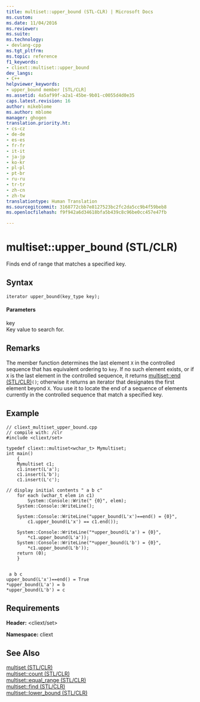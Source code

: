 ```yaml
---
title: multiset::upper_bound (STL-CLR) | Microsoft Docs
ms.custom: 
ms.date: 11/04/2016
ms.reviewer: 
ms.suite: 
ms.technology:
- devlang-cpp
ms.tgt_pltfrm: 
ms.topic: reference
f1_keywords:
- cliext::multiset::upper_bound
dev_langs:
- C++
helpviewer_keywords:
- upper_bound member [STL/CLR]
ms.assetid: 4a5af99f-a2a1-45be-9b01-c0055d4d0e35
caps.latest.revision: 16
author: mikeblome
ms.author: mblome
manager: ghogen
translation.priority.ht:
- cs-cz
- de-de
- es-es
- fr-fr
- it-it
- ja-jp
- ko-kr
- pl-pl
- pt-br
- ru-ru
- tr-tr
- zh-cn
- zh-tw
translationtype: Human Translation
ms.sourcegitcommit: 3168772cbb7e8127523bc2fc2da5cc9b4f59beb8
ms.openlocfilehash: f9f942a6d34618bfa5b439c8c96be0cc457e47fb

---
```

# multiset::upper_bound (STL/CLR)
Finds end of range that matches a specified key.  
  
## Syntax  
  
```  
iterator upper_bound(key_type key);  
```  
  
#### Parameters  
 key  
 Key value to search for.  
  
## Remarks  
 The member function determines the last element `X` in the controlled sequence that has equivalent ordering to `key`. If no such element exists, or if `X` is the last element in the controlled sequence, it returns [multiset::end (STL/CLR)](../dotnet/multiset-end-stl-clr.md)`()`; otherwise it returns an iterator that designates the first element beyond `X`. You use it to locate the end of a sequence of elements currently in the controlled sequence that match a specified key.  
  
## Example  
  
```  
// cliext_multiset_upper_bound.cpp   
// compile with: /clr   
#include <cliext/set>   
  
typedef cliext::multiset<wchar_t> Mymultiset;   
int main()   
    {   
    Mymultiset c1;   
    c1.insert(L'a');   
    c1.insert(L'b');   
    c1.insert(L'c');   
  
// display initial contents " a b c"   
    for each (wchar_t elem in c1)   
        System::Console::Write(" {0}", elem);   
    System::Console::WriteLine();   
  
    System::Console::WriteLine("upper_bound(L'x')==end() = {0}",   
        c1.upper_bound(L'x') == c1.end());   
  
    System::Console::WriteLine("*upper_bound(L'a') = {0}",   
        *c1.upper_bound(L'a'));   
    System::Console::WriteLine("*upper_bound(L'b') = {0}",   
        *c1.upper_bound(L'b'));   
    return (0);   
    }  
  
```  
  
```Output  
 a b c  
upper_bound(L'x')==end() = True  
*upper_bound(L'a') = b  
*upper_bound(L'b') = c  
```  
  
## Requirements  
 **Header:** \<cliext/set>  
  
 **Namespace:** cliext  
  
## See Also  
 [multiset (STL/CLR)](../dotnet/multiset-stl-clr.md)   
 [multiset::count (STL/CLR)](../dotnet/multiset-count-stl-clr.md)   
 [multiset::equal_range (STL/CLR)](../dotnet/multiset-equal-range-stl-clr.md)   
 [multiset::find (STL/CLR)](../dotnet/multiset-find-stl-clr.md)   
 [multiset::lower_bound (STL/CLR)](../dotnet/multiset-lower-bound-stl-clr.md)


<!--HONumber=Jan17_HO2-->


